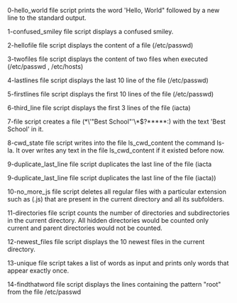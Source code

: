0-hello_world file script prints the word 'Hello, World" followed by a new line to the standard output.

1-confused_smiley file script displays a confused smiley.

2-hellofile file script displays the content of a file (/etc/passwd)

3-twofiles file script displays the content of two files when executed (/etc/passwd , /etc/hosts)

4-lastlines file script displays the last 10 line of the file (/etc/passwd)

5-firstlines file script displays the first 10 lines of the file (/etc/passwd)

6-third_line file script displays the first 3 lines of the file (iacta)

7-file script creates a file (\*\\\'"Best School"\'\\\*$\?\*\*\*\*\*:) with the text 'Best School' in it.

8-cwd_state file script writes into the file ls_cwd_content the command ls-la. It over writes any text in the file ls_cwd_content if it existed before now.

9-duplicate_last_line file script duplicates the last line of the file (iacta

9-duplicate_last_line file script duplicates the last line of the file (iacta))

10-no_more_js file script deletes all regular files with a particular extension such as (.js) that are present in the current directory and all its subfolders.

11-directories file script counts the number of directories and subdirectories in the current directory. All hidden directories would be counted only current and parent directories would not be counted.

12-newest_files file script displays the 10 newest files in the current directory.

13-unique file script takes a list of words as input and prints only words that appear exactly once.

14-findthatword file script displays the lines containing the pattern "root" from the file /etc/passwd
